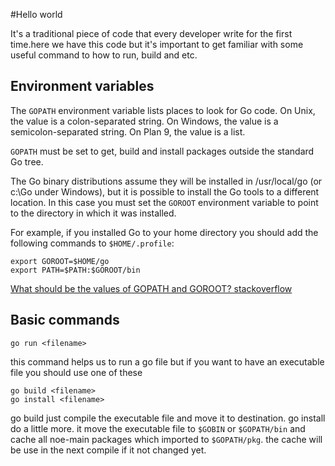 #Hello world

It's a traditional piece of code that every developer write for the first time.here we have this code but it's important to get familiar with some useful command to how to run, build and etc.
## Environment variables
The `GOPATH` environment variable lists places to look for Go code. On Unix, the value is a colon-separated string. On Windows, the value is a semicolon-separated string. On Plan 9, the value is a list.

`GOPATH` must be set to get, build and install packages outside the standard Go tree.

The Go binary distributions assume they will be installed in /usr/local/go (or c:\Go under Windows), but it is possible to install the Go tools to a different location. In this case you must set the `GOROOT` environment variable to point to the directory in which it was installed.

For example, if you installed Go to your home directory you should add the following commands to `$HOME/.profile`:
```
export GOROOT=$HOME/go
export PATH=$PATH:$GOROOT/bin
```

[What should be the values of GOPATH and GOROOT? stackoverflow](https://stackoverflow.com/questions/7970390/what-should-be-the-values-of-gopath-and-goroot#answer-10847122)
## Basic commands

```
go run <filename>
```
this command helps us to run a go file but if you want to have an executable file you should use one of these
```
go build <filename>
go install <filename>
```
go build just compile the executable file and move it to destination. go install do a little more. it move the executable file to `$GOBIN` or `$GOPATH/bin` and cache all noe-main packages which imported to `$GOPATH/pkg`. the cache will be use in the next compile if it not changed yet.
